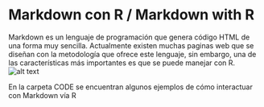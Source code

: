 # Markdown con R / Markdown with R


Markdown es un lenguaje de programación que genera código  HTML de una forma muy sencilla. Actualmente existen muchas paginas web que se diseñan con la metodología que ofrece este lenguaje, sin embargo, una de las características más importantes es que se puede manejar con R.
![alt text](https://cloud.githubusercontent.com/assets/13545121/20955948/81c30730-bc0c-11e6-9b8c-a8aa0a0da6d2.jpg)

En la carpeta CODE se encuentran algunos ejemplos de cómo interactuar con Markdown vía R






